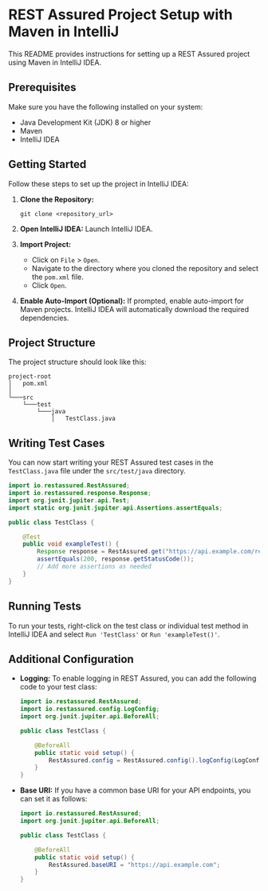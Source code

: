 # REST Assured Project Setup with Maven in IntelliJ

This README provides instructions for setting up a REST Assured project using Maven in IntelliJ IDEA.

## Prerequisites

Make sure you have the following installed on your system:

- Java Development Kit (JDK) 8 or higher
- Maven
- IntelliJ IDEA

## Getting Started

Follow these steps to set up the project in IntelliJ IDEA:

1. **Clone the Repository:**
   ```
   git clone <repository_url>
   ```

2. **Open IntelliJ IDEA:**
   Launch IntelliJ IDEA.

3. **Import Project:**
   - Click on `File` > `Open`.
   - Navigate to the directory where you cloned the repository and select the `pom.xml` file.
   - Click `Open`.

4. **Enable Auto-Import (Optional):**
   If prompted, enable auto-import for Maven projects. IntelliJ IDEA will automatically download the required dependencies.

## Project Structure

The project structure should look like this:

```
project-root
│   pom.xml
│
└───src
    └───test
        └───java
            │   TestClass.java
```

## Writing Test Cases

You can now start writing your REST Assured test cases in the `TestClass.java` file under the `src/test/java` directory.

```java
import io.restassured.RestAssured;
import io.restassured.response.Response;
import org.junit.jupiter.api.Test;
import static org.junit.jupiter.api.Assertions.assertEquals;

public class TestClass {

    @Test
    public void exampleTest() {
        Response response = RestAssured.get("https://api.example.com/resource");
        assertEquals(200, response.getStatusCode());
        // Add more assertions as needed
    }
}
```

## Running Tests

To run your tests, right-click on the test class or individual test method in IntelliJ IDEA and select `Run 'TestClass'` or `Run 'exampleTest()'`.

## Additional Configuration

- **Logging:**
  To enable logging in REST Assured, you can add the following code to your test class:
  ```java
  import io.restassured.RestAssured;
  import io.restassured.config.LogConfig;
  import org.junit.jupiter.api.BeforeAll;
  
  public class TestClass {
  
      @BeforeAll
      public static void setup() {
          RestAssured.config = RestAssured.config().logConfig(LogConfig.logConfig().enableLoggingOfRequestAndResponseIfValidationFails());
      }
  }
  ```

- **Base URI:**
  If you have a common base URI for your API endpoints, you can set it as follows:
  ```java
  import io.restassured.RestAssured;
  import org.junit.jupiter.api.BeforeAll;
  
  public class TestClass {
  
      @BeforeAll
      public static void setup() {
          RestAssured.baseURI = "https://api.example.com";
      }
  }
  ```
